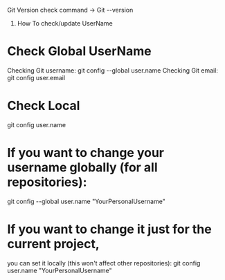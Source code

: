 Git Version check command -> Git --version

1) How To check/update UserName

# Check Global UserName
Checking Git username: git config --global user.name
Checking Git email: git config user.email

# Check Local
git config user.name

# If you want to change your username globally (for all repositories):
git config --global user.name "YourPersonalUsername"

# If you want to change it just for the current project,
you can set it locally (this won't affect other repositories):
git config user.name "YourPersonalUsername"
